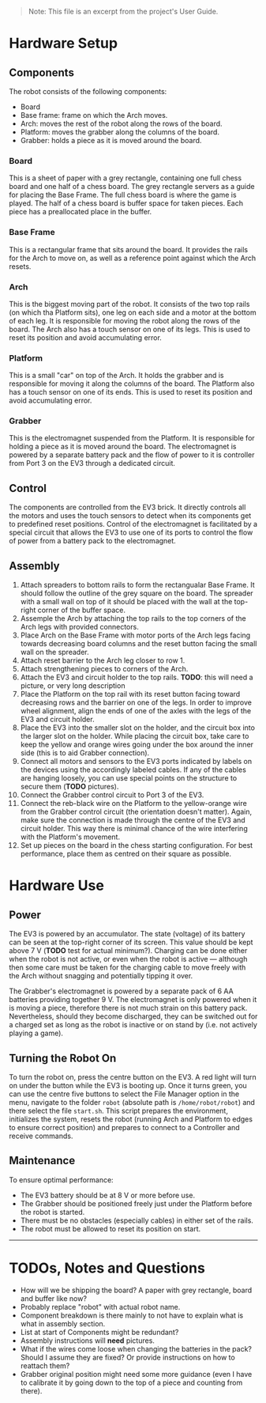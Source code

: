 > Note: This file is an excerpt from the project's User Guide.

# Hardware Setup

## Components
The robot consists of the following components:

- Board
- Base frame: frame on which the Arch moves.
- Arch: moves the rest of the robot along the rows of the board.
- Platform: moves the grabber along the columns of the board.
- Grabber: holds a piece as it is moved around the board.

### Board
This is a sheet of paper with a grey rectangle, containing one full chess board and one half of a chess board.
The grey rectangle servers as a guide for placing the Base Frame.
The full chess board is where the game is played.
The half of a chess board is buffer space for taken pieces.
Each piece has a preallocated place in the buffer.

### Base Frame
This is a rectangular frame that sits around the board.
It provides the rails for the Arch to move on, as well as a reference point against which the Arch resets.

### Arch
This is the biggest moving part of the robot.
It consists of the two top rails (on which tha Platform sits), one leg on each side and a motor at the bottom of each leg.
It is responsible for moving the robot along the rows of the board.
The Arch also has a touch sensor on one of its legs.
This is used to reset its position and avoid accumulating error.

### Platform
This is a small "car" on top of the Arch.
It holds the grabber and is responsible for moving it along the columns of the board.
The Platform also has a touch sensor on one of its ends.
This is used to reset its position and avoid accumulating error.

### Grabber
This is the electromagnet suspended from the Platform.
It is responsible for holding a piece as it is moved around the board.
The electromagnet is powered by a separate battery pack and the flow of power to it is controller from Port 3 on the EV3 through a dedicated circuit.

## Control
The components are controlled from the EV3 brick.
It directly controls all the motors and uses the touch sensors to detect when its components get to predefined reset positions.
Control of the electromagnet is facilitated by a special circuit that allows the EV3 to use one of its ports to control the flow of power from a battery pack to the electromagnet.

## Assembly
1. Attach spreaders to bottom rails to form the rectangualar Base Frame.
    It should follow the outline of the grey square on the board.
    The spreader with a small wall on top of it should be placed with the wall at the top-right corner of the buffer space.
2. Assemple the Arch by attaching the top rails to the top corners of the Arch legs with provided connectors.
4. Place Arch on the Base Frame with motor ports of the Arch legs facing towards decreasing board columns and the reset button facing the small wall on the spreader.
5. Attach reset barrier to the Arch leg closer to row 1.
6. Attach strengthening pieces to corners of the Arch.
7. Attach the EV3 and circuit holder to the top rails.
    **TODO**: this will need a picture, or very long description
8. Place the Platform on the top rail with its reset button facing toward decreasing rows and the barrier on one of the legs.
    In order to improve wheel alignment, align the ends of one of the axles with the legs of the EV3 and circuit holder.
9. Place the EV3 into the smaller slot on the holder, and the circuit box into the larger slot on the holder.
    While placing the circuit box, take care to keep the yellow and orange wires going under the box around the inner side (this is to aid Grabber connection).
10. Connect all motors and sensors to the EV3 ports indicated by labels on the devices using the accordingly labeled cables.
    If any of the cables are hanging loosely, you can use special points on the structure to secure them (**TODO** pictures).
11. Connect the Grabber control circuit to Port 3 of the EV3.
12. Connect the reb-black wire on the Platform to the yellow-orange wire from the Grabber control circuit (the orientation doesn't matter).
    Again, make sure the connection is made through the centre of the EV3 and circuit holder.
    This way there is minimal chance of the wire interfering with the Platform's movement.
13. Set up pieces on the board in the chess starting configuration.
    For best performance, place them as centred on their square as possible.

# Hardware Use

## Power
The EV3 is powered by an accumulator.
The state (voltage) of its battery can be seen at the top-right corner of its screen.
This value should be kept above 7 V (**TODO** test for actual minimum?).
Charging can be done either when the robot is not active, or even when the robot is active &mdash; although then some care must be taken for the charging cable to move freely with the Arch without snagging and potentially tipping it over.

The Grabber's electromagnet is powered by a separate pack of 6 AA batteries providing together 9 V.
The electromagnet is only powered when it is moving a piece, therefore there is not much strain on this battery pack.
Nevertheless, should they become discharged, they can be switched out for a charged set as long as the robot is inactive or on stand by (i.e. not actively playing a game).

## Turning the Robot On
To turn the robot on, press the centre button on the EV3.
A red light will turn on under the button while the EV3 is booting up.
Once it turns green, you can use the centre five buttons to select the File Manager option in the menu, navigate to the folder `robot` (absolute path is `/home/robot/robot`) and there select the file `start.sh`.
This script prepares the environment, initializes the system, resets the robot (running Arch and Platform to edges to ensure correct position) and prepares to connect to a Controller and receive commands.

## Maintenance
To ensure optimal performance:

- The EV3 battery should be at 8 V or more before use.
- The Grabber should be positioned freely just under the Platform before the robot is started.
- There must be no obstacles (especially cables) in either set of the rails.
- The robot must be allowed to reset its position on start.

---
# TODOs, Notes and Questions
- How will we be shipping the board? A paper with grey rectangle, board and buffer like now?
- Probably replace "robot" with actual robot name.
- Component breakdown is there mainly to not have to explain what is what in assembly section.
- List at start of Components might be redundant?
- Assembly instructions will **need** pictures.
- What if the wires come loose when changing the batteries in the pack? Should I assume they are fixed? Or provide instructions on how to reattach them?
- Grabber original position might need some more guidance (even I have to calibrate it by going down to the top of a piece and counting from there).

